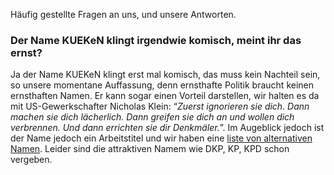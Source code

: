 Häufig gestellte Fragen an uns, und unsere Antworten.

### Der Name KUEKeN klingt irgendwie komisch, meint ihr das ernst?

Ja der Name KUEKeN klingt erst mal komisch, das muss kein Nachteil sein,
so unsere momentane Auffassung, denn ernsthafte Politik braucht keinen
ernsthaften Namen. Er kann sogar einen Vorteil darstellen, wir halten es
da mit US-Gewerkschafter Nicholas Klein: “*Zuerst ignorieren sie dich.
Dann machen sie dich lächerlich. Dann greifen sie dich an und wollen
dich verbrennen. Und dann errichten sie dir Denkmäler.*”. Im Augeblick
jedoch ist der Name jedoch ein Arbeitstitel und wir haben eine [ liste
von alternativen Namen](/wiki/Partei_Name "wikilink"). Leider sind die
attraktiven Namem wie DKP, KP, KPD schon vergeben.
